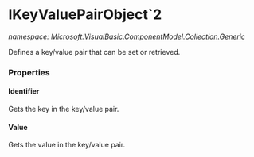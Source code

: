 ﻿# IKeyValuePairObject`2
_namespace: [Microsoft.VisualBasic.ComponentModel.Collection.Generic](./index.md)_

Defines a key/value pair that can be set or retrieved.




### Properties

#### Identifier
Gets the key in the key/value pair.
#### Value
Gets the value in the key/value pair.
